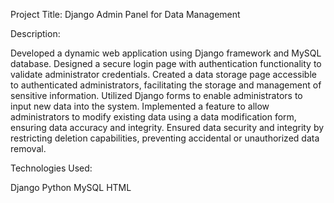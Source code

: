 Project Title: Django Admin Panel for Data Management

Description:

Developed a dynamic web application using Django framework and MySQL database.
Designed a secure login page with authentication functionality to validate administrator credentials.
Created a data storage page accessible to authenticated administrators, facilitating the storage and management of sensitive information.
Utilized Django forms to enable administrators to input new data into the system.
Implemented a feature to allow administrators to modify existing data using a data modification form, ensuring data accuracy and integrity.
Ensured data security and integrity by restricting deletion capabilities, preventing accidental or unauthorized data removal.

Technologies Used:

Django
Python
MySQL
HTML
